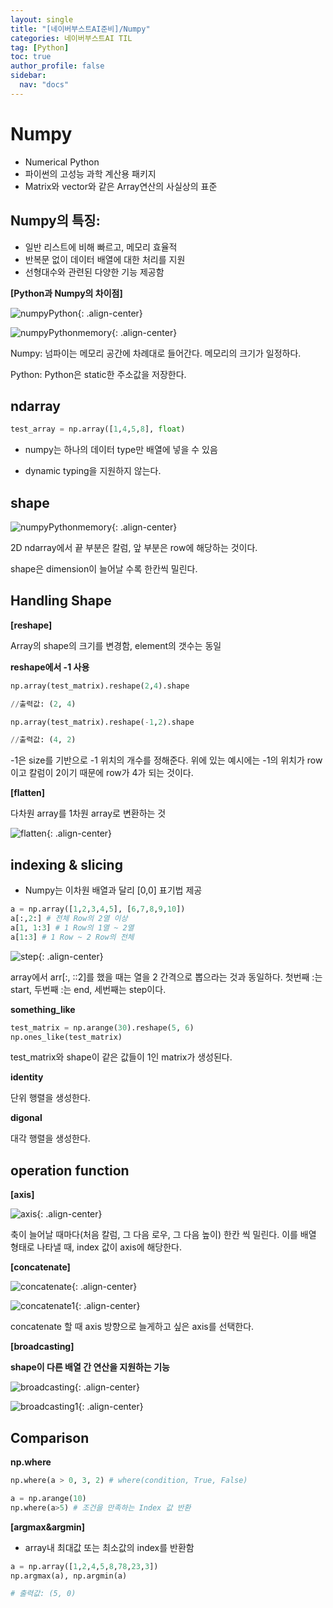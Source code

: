```yaml
---
layout: single
title: "[네이버부스트AI준비]/Numpy"
categories: 네이버부스트AI TIL
tag: [Python]
toc: true
author_profile: false
sidebar:
  nav: "docs"
---
```


# Numpy

- Numerical Python
- 파이썬의 고성능 과학 계산용 패키지
- Matrix와 vector와 같은 Array연산의 사실상의 표준

## Numpy의 특징:

- 일반 리스트에 비해 빠르고, 메모리 효율적
- 반복문 없이 데이터 배열에 대한 처리를 지원
- 선형대수와 관련된 다양한 기능 제공함

**[Python과 Numpy의 차이점]**

![numpyPython]({{site.url}}/images/2023-08-26-naver7/pythonvsnumpy.png){: .align-center}

![numpyPythonmemory]({{site.url}}/images/2023-08-26-naver7/numpymemory.png){: .align-center}

Numpy: 넘파이는 메모리 공간에 차례대로 들어간다. 메모리의 크기가 일정하다.

Python: Python은 static한 주소값을 저장한다.

## ndarray

```python
test_array = np.array([1,4,5,8], float)
```

- numpy는 하나의 데이터 type만 배열에 넣을 수 있음

* dynamic typing을 지원하지 않는다.

## shape

![numpyPythonmemory]({{site.url}}/images/2023-08-26-naver7/numpymemory.png){: .align-center}

2D ndarray에서 끝 부분은 칼럼, 앞 부분은 row에 해당하는 것이다.

shape은 dimension이 늘어날 수록 한칸씩 밀린다.

## Handling Shape

**[reshape]**

Array의 shape의 크기를 변경함, element의 갯수는 동일

**reshape에서 -1 사용**

```python
np.array(test_matrix).reshape(2,4).shape

//출력값: (2, 4)

np.array(test_matrix).reshape(-1,2).shape

//출력값: (4, 2)
```

-1은 size를 기반으로 -1 위치의 개수를 정해준다. 위에 있는 예시에는 -1의 위치가 row이고 칼럼이 2이기 때문에 row가 4가 되는 것이다.

**[flatten]**

다차원 array를 1차원 array로 변환하는 것

![flatten]({{site.url}}/images/2023-08-26-naver7/flatten.png){: .align-center}

## indexing & slicing

- Numpy는 이차원 배열과 달리 [0,0] 표기법 제공

```python
a = np.array([1,2,3,4,5], [6,7,8,9,10])
a[:,2:] # 전체 Row의 2열 이상
a[1, 1:3] # 1 Row의 1열 ~ 2열
a[1:3] # 1 Row ~ 2 Row의 전체
```

![step]({{site.url}}/images/2023-08-26-naver7/step.png){: .align-center}

array에서 arr[:, ::2]를 했을 때는 열을 2 간격으로 뽑으라는 것과 동일하다. 첫번째 :는 start, 두번째 :는 end, 세번째는 step이다.

**something_like**

```python
test_matrix = np.arange(30).reshape(5, 6)
np.ones_like(test_matrix)
```

test_matrix와 shape이 같은 값들이 1인 matrix가 생성된다.

**identity**

단위 행렬을 생성한다.

**digonal**

대각 행렬을 생성한다.

## operation function

**[axis]**

![axis]({{site.url}}/images/2023-08-26-naver7/axis.png){: .align-center}

축이 늘어날 때마다(처음 칼럼, 그 다음 로우, 그 다음 높이) 한칸 씩 밀린다. 이를 배열 형태로 나타낼 때, index 값이 axis에 해당한다.

**[concatenate]**

![concatenate]({{site.url}}/images/2023-08-26-naver7/concatenate.png){: .align-center}

![concatenate1]({{site.url}}/images/2023-08-26-naver7/concatenate1.png){: .align-center}

concatenate 할 때 axis 방향으로 늘게하고 싶은 axis를 선택한다.

**[broadcasting]**

**shape이 다른 배열 간 연산을 지원하는 기능**

![broadcasting]({{site.url}}/images/2023-08-26-naver7/broadcasting.png){: .align-center}

![broadcasting1]({{site.url}}/images/2023-08-26-naver7/broadcasting1.png){: .align-center}

## Comparison

**np.where**

```python
np.where(a > 0, 3, 2) # where(condition, True, False)
```

```python
a = np.arange(10)
np.where(a>5) # 조건을 만족하는 Index 값 반환
```

**[argmax&argmin]**

- array내 최대값 또는 최소값의 index를 반환함

```python
a = np.array([1,2,4,5,8,78,23,3])
np.argmax(a), np.argmin(a)

# 출력값: (5, 0)
```
